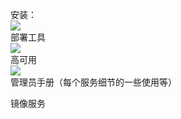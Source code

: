 安装：  
![](http://i.imgur.com/oJ41BP8.png)  
部署工具  
![](http://i.imgur.com/BT2drOh.png)  
高可用  
![](http://i.imgur.com/MgbugkC.png)  
管理员手册（每个服务细节的一些使用等）

镜像服务
